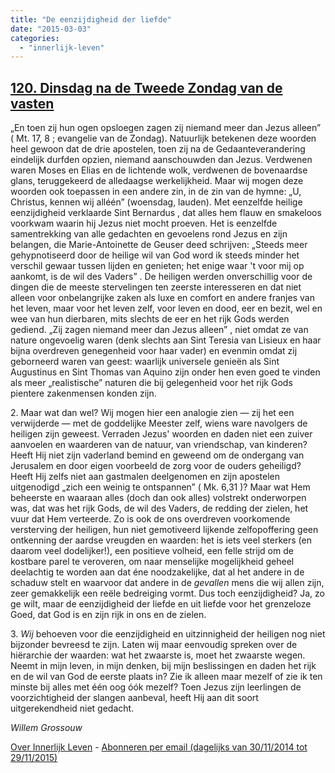 ```yaml
---
title: "De eenzijdigheid der liefde"
date: "2015-03-03"
categories: 
  - "innerlijk-leven"
---
```


## [120\. Dinsdag na de Tweede Zondag van de vasten](http://ift.tt/1Ayfn1d)

„En toen zij hun ogen opsloegen zagen zij niemand meer dan Jezus alleen” ( Mt. 17, 8 ; evangelie van de Zondag). Natuurlijk betekenen deze woorden heel gewoon dat de drie apostelen, toen zij na de Gedaanteverandering eindelijk durfden opzien, niemand aanschouwden dan Jezus. Verdwenen waren Moses en Elias en de lichtende wolk, verdwenen de bovenaardse glans, teruggekeerd de alledaagse werkelijkheid. Maar wij mogen deze woorden ook toepassen in een andere zin, in de zin van de hymne: „U, Christus, kennen wij alléén” (woensdag, lauden). Met eenzelfde heilige eenzijdigheid verklaarde Sint Bernardus , dat alles hem flauw en smakeloos voorkwam waarin hij Jezus niet mocht proeven. Het is eenzelfde samentrekking van alle gedachten en gevoelens rond Jezus en zijn belangen, die Marie-Antoinette de Geuser deed schrijven: „Steeds meer gehypnotiseerd door de heilige wil van God word ik steeds minder het verschil gewaar tussen lijden en genieten; het enige waar 't voor mij op aankomt, is de wil des Vaders” . De heiligen werden onverschillig voor de dingen die de meeste stervelingen ten zeerste interesseren en dat niet alleen voor onbelangrijke zaken als luxe en comfort en andere franjes van het leven, maar voor het leven zelf, voor leven en dood, eer en bezit, wel en wee van hun dierbaren, mits slechts de eer en het rijk Gods werden gediend. „Zij zagen niemand meer dan Jezus alleen” , niet omdat ze van nature ongevoelig waren (denk slechts aan Sint Teresia van Lisieux en haar bijna overdreven genegenheid voor haar vader) en evenmin omdat zij geborneerd waren van geest: waarlijk universele genieën als Sint Augustinus en Sint Thomas van Aquino zijn onder hen even goed te vinden als meer „realistische” naturen die bij gelegenheid voor het rijk Gods pientere zakenmensen konden zijn.

2\. Maar wat dan wel? Wij mogen hier een analogie zien — zij het een verwijderde — met de goddelijke Meester zelf, wiens ware navolgers de heiligen zijn geweest. Verraden Jezus' woorden en daden niet een zuiver aanvoelen en waarderen van de natuur, van vriendschap, van kinderen? Heeft Hij niet zijn vaderland bemind en geweend om de ondergang van Jerusalem en door eigen voorbeeld de zorg voor de ouders geheiligd? Heeft Hij zelfs niet aan gastmalen deelgenomen en zijn apostelen uitgenodigd „zich een weinig te ontspannen” ( Mk. 6,31 )? Maar wat Hem beheerste en waaraan alles (doch dan ook alles) volstrekt onderworpen was, dat was het rijk Gods, de wil des Vaders, de redding der zielen, het vuur dat Hem verteerde. Zo is ook de ons overdreven voorkomende versterving der heiligen, hun niet gemotiveerd lijkende zelfopoffering geen ontkenning der aardse vreugden en waarden: het is iets veel sterkers (en daarom veel dodelijker!), een positieve volheid, een felle strijd om de kostbare parel te veroveren, om naar menselijke mogelijkheid geheel deelachtig te worden aan dat éne noodzakelijke, dat al het andere in de schaduw stelt en waarvoor dat andere in de _gevallen_ mens die wij allen zijn, zeer gemakkelijk een reële bedreiging vormt. Dus toch eenzijdigheid? Ja, zo ge wilt, maar de eenzijdigheid der liefde en uit liefde voor het grenzeloze Goed, dat God is en zijn rijk in ons en de zielen.

3\. _Wij_ behoeven voor die eenzijdigheid en uitzinnigheid der heiligen nog niet bijzonder bevreesd te zijn. Laten wij maar eenvoudig spreken over de hiërarchie der waarden: wat het zwaarste is, moet het zwaarste wegen. Neemt in mijn leven, in mijn denken, bij mijn beslissingen en daden het rijk en de wil van God de eerste plaats in? Zie ik alleen maar mezelf of zie ik ten minste bij alles met één oog óók mezelf? Toen Jezus zijn leerlingen de voorzichtigheid der slangen aanbeval, heeft Hij aan dit soort uitgerekendheid niet gedacht.

_Willem Grossouw_

[Over Innerlijk Leven](http://ift.tt/1y6X5mY) - [Abonneren per email (dagelijks van 30/11/2014 tot 29/11/2015)](http://eepurl.com/9P3DT)
